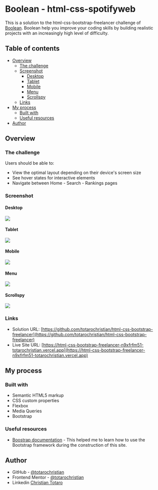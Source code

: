 # Boolean - html-css-spotifyweb

This is a solution to the html-css-bootstrap-freelancer challenge of [Boolean](https://boolean.careers/). Boolean help you improve your coding skills by building realistic projects with an increasingly high level of difficulty. 

## Table of contents

- [Overview](#overview)
  - [The challenge](#the-challenge)
  - [Screenshot](#screenshot)
    - [Desktop](#desktop)
    - [Tablet](#tablet)
    - [Mobile](#mobile)
    - [Menu](#menu)
    - [Scrollspy](#scrollspy)
  - [Links](#links)
- [My process](#my-process)
  - [Built with](#built-with)
  - [Useful resources](#useful-resources)
- [Author](#author)

## Overview

### The challenge

Users should be able to:

- View the optimal layout depending on their device's screen size
- See hover states for interactive elements
- Navigate between Home - Search - Rankings pages

### Screenshot

#### Desktop

![](./screenshot/Desktop.png)

#### Tablet

![](./screenshot/Tablet.png)

#### Mobile

![](./screenshot/Mobile.png)

#### Menu

![](./screenshot/Menu.png)

#### Scrollspy

![](./screenshot/Scrollspy.png)

### Links

- Solution URL: [https://github.com/totarochristian/html-css-bootstrap-freelancer](https://github.com/totarochristian/html-css-bootstrap-freelancer)
- Live Site URL: [https://html-css-bootstrap-freelancer-n9xfrfm51-totarochristian.vercel.app](https://html-css-bootstrap-freelancer-n9xfrfm51-totarochristian.vercel.app)

## My process

### Built with

- Semantic HTML5 markup
- CSS custom properties
- Flexbox
- Media Queries
- Bootstrap

### Useful resources

- [Boostrap documentation](https://getbootstrap.com/) - This helped me to learn how to use the Bootstrap framework during the construction of this site.

## Author

- GitHub - [@totarochristian](https://github.com/totarochristian)
- Frontend Mentor - [@totarochristian](https://www.frontendmentor.io/profile/totarochristian)
- Linkedin [Christian Totaro](https://www.linkedin.com/in/christian-totaro-080a7018a/)